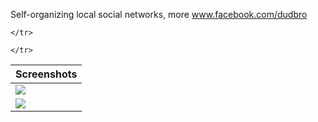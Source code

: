 Self-organizing local social networks, more www.facebook.com/dudbro


<table>
  <thead><tr>
    <th>Screenshots</th>
  </tr></thead>
  <tbody><tr>
    <td><img src="https://raw.github.com/ru-nekit-android/dudbro/master/screenshots/1.jpg"/></td>

	</tr>
<tr>
    <td><img src="https://raw.github.com/ru-nekit-android/dudbro/master/screenshots/2.jpg"/></td>

	</tr>

</tbody>
</table>